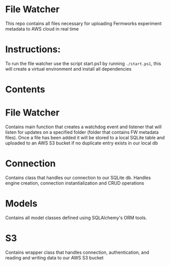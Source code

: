 # File Watcher
This repo contains all files necessary for uploading Fermworks experiment metadata to AWS cloud in real time

# Instructions:

To run the file watcher use the script start.ps1 by running `./start.ps1`, this will create a virtual environment and install all dependencies

# Contents

# File Watcher

Contains main function that creates a watchdog event and listener that will listen for updates on a specified folder (folder that contains FW metadata files). 
Once a file has been added it will be stored to a local SQLite table and uploaded to an AWS S3 bucket if no duplicate entry exists in our local db

# Connection

Contains class that handles our connection to our SQLite db. Handles engine creation, connection instantialization and CRUD operations

# Models

Contains all model classes defined using SQLAlchemy's ORM tools. 

# S3

Contains wrapper class that handles connection, authentication, and reading and writing data to our AWS S3 bucket
